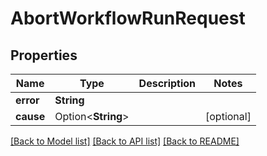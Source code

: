 # AbortWorkflowRunRequest

## Properties

Name | Type | Description | Notes
------------ | ------------- | ------------- | -------------
**error** | **String** |  | 
**cause** | Option<**String**> |  | [optional]

[[Back to Model list]](../README.md#documentation-for-models) [[Back to API list]](../README.md#documentation-for-api-endpoints) [[Back to README]](../README.md)


